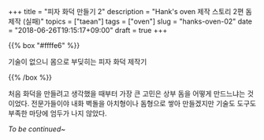 +++
title = "피자 화덕 만들기 2"
description = "Hank's oven 제작 스토리 2편 돔 제작 (실패)"
topics = ["taean"]
tags = ["oven"]
slug = "hanks-oven-02"
date = "2018-06-26T19:15:17+09:00"
draft = true
+++

{{% box "#ffffe6" %}}

기술이 없으니 몸으로 부딪히는 피자 화덕 제작기

{{% /box %}}

처음 화덕을 만들려고 생각했을 때부터 가장 큰 고민은 상부 돔을 어떻게 만드느냐는 것이었다. 전문가들이야 내화 벽돌을 아치형이나 돔형으로 쌓아 만들겠지만 기술도 도구도 부족한 마당에 엄두가 나지 않았다.



*To be continued~*